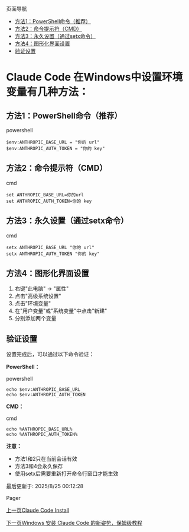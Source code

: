 页面导航

*   [方法1：PowerShell命令（推荐）](#方法1-powershell命令-推荐 "方法1：PowerShell命令（推荐）")
*   [方法2：命令提示符（CMD）](#方法2-命令提示符-cmd "方法2：命令提示符（CMD）")
*   [方法3：永久设置（通过setx命令）](#方法3-永久设置-通过setx命令 "方法3：永久设置（通过setx命令）")
*   [方法4：图形化界面设置](#方法4-图形化界面设置 "方法4：图形化界面设置")
*   [验证设置](#验证设置 "验证设置")

# Claude Code 在Windows中设置环境变量有几种方法： [​](#claude-code-在windows中设置环境变量有几种方法)

## 方法1：PowerShell命令（推荐） [​](#方法1-powershell命令-推荐)

powershell

```
$env:ANTHROPIC_BASE_URL = "你的 url"
$env:ANTHROPIC_AUTH_TOKEN = "你的 key"
```

## 方法2：命令提示符（CMD） [​](#方法2-命令提示符-cmd)

cmd

```
set ANTHROPIC_BASE_URL=你的url
set ANTHROPIC_AUTH_TOKEN=你的 key
```

## 方法3：永久设置（通过setx命令） [​](#方法3-永久设置-通过setx命令)

cmd

```
setx ANTHROPIC_BASE_URL "你的 url"
setx ANTHROPIC_AUTH_TOKEN "你的 key"
```

## 方法4：图形化界面设置 [​](#方法4-图形化界面设置)

1.  右键"此电脑" → "属性"
2.  点击"高级系统设置"
3.  点击"环境变量"
4.  在"用户变量"或"系统变量"中点击"新建"
5.  分别添加两个变量

## 验证设置 [​](#验证设置)

设置完成后，可以通过以下命令验证：

**PowerShell：**

powershell

```
echo $env:ANTHROPIC_BASE_URL
echo $env:ANTHROPIC_AUTH_TOKEN
```

**CMD：**

cmd

```
echo %ANTHROPIC_BASE_URL%
echo %ANTHROPIC_AUTH_TOKEN%
```

**注意：**

*   方法1和2只在当前会话有效
*   方法3和4会永久保存
*   使用setx后需要重新打开命令行窗口才能生效

最后更新于: 2025/8/25 00:12:28

Pager

[上一页Claude Code Install](/claude-code-setup-ctok)

[下一页Windows 安装 Claude Code 的新姿势，保姆级教程](/windows-claude-code-installation-guide)